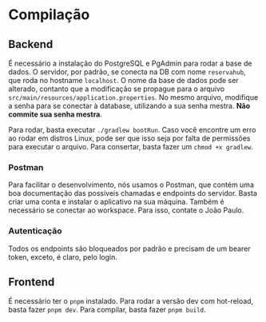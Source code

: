 # Compilação

## Backend

É necessário a instalação do PostgreSQL e PgAdmin para rodar a base de dados. O servidor, por padrão, se conecta na DB com nome `reservahub`, que roda no hostname `localhost`. O nome da base de dados pode ser alterado, contanto que a modificação se propague para o arquivo `src/main/resources/application.properties`. No mesmo arquivo, modifique a senha para se conectar à database, utilizando a sua senha mestra. **Não commite sua senha mestra**.

Para rodar, basta executar `./gradlew bootRun`. Caso você encontre um erro ao rodar em distros Linux, pode ser que isso seja por falta de permissões para executar o arquivo. Para consertar, basta fazer um `chmod +x gradlew`.

### Postman

Para facilitar o desenvolvimento, nós usamos o Postman, que contém uma boa documentação das possíveis chamadas e endpoints do servidor. Basta criar uma conta e instalar o aplicativo na sua máquina. Também é necessário se conectar ao workspace. Para isso, contate o João Paulo.

### Autenticação

Todos os endpoints são bloqueados por padrão e precisam de um bearer token, exceto, é claro, pelo login.

## Frontend

É necessário ter o `pnpm` instalado. Para rodar a versão dev com hot-reload, basta fazer `pnpm dev`. Para compilar, basta fazer `pnpm build`.